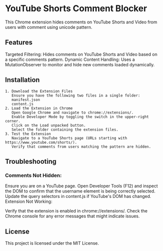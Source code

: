 # YouTube Shorts Comment Blocker

This Chrome extension hides comments on YouTube Shorts and Video from users with comment using unicode pattern.

## Features

Targeted Filtering: Hides comments on YouTube Shorts and Video based on a specific comments pattern.
Dynamic Content Handling: Uses a MutationObserver to monitor and hide new comments loaded dynamically.

## Installation

    1. Download the Extension Files
       Ensure you have the following two files in a single folder:
       manifest.json
       content.js
    2. Load the Extension in Chrome
       Open Google Chrome and navigate to chrome://extensions/.
       Enable Developer Mode by toggling the switch in the upper-right corner.
       Click on the Load unpacked button.
       Select the folder containing the extension files.
    3. Test the Extension
       Navigate to a YouTube Shorts page (URLs starting with https://www.youtube.com/shorts/).
       Verify that comments from users matching the pattern are hidden.

## Troubleshooting

### Comments Not Hidden:

Ensure you are on a YouTube page.
Open Developer Tools (F12) and inspect the DOM to confirm that the username element is being correctly selected.
Update the query selectors in content.js if YouTube's DOM has changed.
Extension Not Working:

Verify that the extension is enabled in chrome://extensions/.
Check the Chrome console for any error messages that might indicate issues.

## License

This project is licensed under the MIT License.

